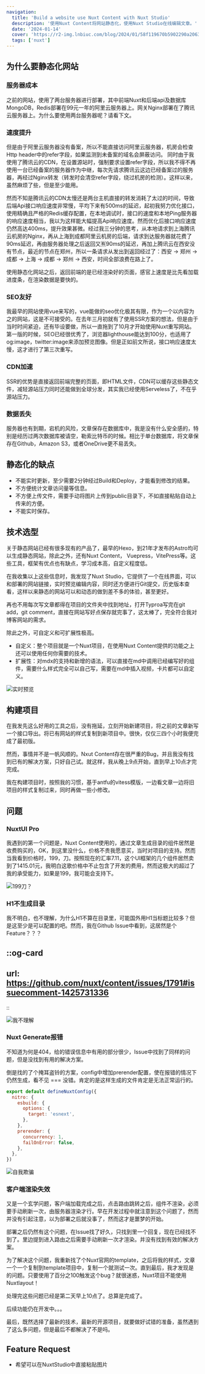 ```yaml
---
navigation:
  title: 'Build a website use Nuxt Content with Nuxt Studio'
  description: '使用Nuxt Content将网站静态化，使用Nuxt Studio在线编辑文章。'
  date: '2024-01-14'
  cover: 'https://r2-img.lnbiuc.com/blog/2024/01/58f119670b5902290a2063d181550d58.png'
  tags: ['nuxt']
---
```


## 为什么要静态化网站

### 服务器成本

之前的网站，使用了两台服务器进行部署，其中前端Nuxt和后端api及数据库MongoDB，Redis部署在99元一年的阿里云服务器上。网关Nginx部署在了腾讯云服务器上。为什么要使用两台服务器呢？请看下文。

### 速度提升

但是由于阿里云服务器没有备案，所以不能直接访问阿里云服务器，机房会检查Http header中的refer字段，如果监测到未备案的域名会屏蔽访问。
同时由于我使用了腾讯云的CDN，在设置源站时，强制要求设置refer字段，所以我不得不再使用一台已经备案的服务器作为中继，每次先请求腾讯云这边已经备案过的服务器，再经过Nginx转发（转发时会清空refer字段，绕过机房的检测）。这样以来，虽然麻烦了些，但是至少能用。

然而不知是腾讯云的CDN太慢还是两台主机直接的转发消耗了太过的时间，导致后端Api接口响应速度非常慢，平均下来有500ms的延迟，起初我努力优化接口，使用精确且严格的Redis缓存配置，在本地调试时，接口的速度和本地Ping服务器的响应速度相当，我以为这样能大幅提高Api响应速度。然而优化后接口响应速度仍然高达400ms，提升效果甚微。经过我三分钟的思考，从本地请求到上海腾讯云机房的Nginx，再从上海到成都阿里云机房的后端，请求到达服务器就花费了90ms延迟，再由服务器处理之后返回又🈶90ms的延迟，再加上腾讯云在西安没有节点，最近的节点在郑州，所以一条请求从发出到返回经过了：西安 -> 郑州 -> 成都 -> 上海 -> 成都 -> 郑州 -> 西安，时间全部浪费在路上了。

使用静态化网站之后，返回前端的是已经渲染好的页面，感官上速度是比先看加载进度条，在渲染数据是要快的。

### SEO友好

我最早的网站使用vue来写的，vue能做的seo优化极其有限，作为一个以内容为之的网站，这是不可接受的。在去年三月初就有了使用SSR方案的想法，但是由于当时时间紧迫，还有毕设要做，所以一直拖到了10月才开始使用Nuxt重写网站。第一版的时候，SEO已经很优秀了，浏览器lighthouse能达到100分，也适用了og:image，twitter:image来添加预览图像。但是正如前文所说，接口响应速度太慢，这才进行了第三次重写。

### CDN加速

SSR的优势是直接返回前端完整的页面，即HTML文件，CDN可以缓存这些静态文件，减轻源站压力同时还能做到全球分发，其实我已经使用Serveless了，不在乎源站压力。

### 数据丢失

服务器也有到期，宕机的风险，文章保存在数据库中，我是没有什么安全感的，特别是经历过两次数据库被请空，勒索比特币的时候。相比于单台数据库，将文章保存在Github，Amazon S3，或者OneDrive更不易丢失。

## 静态化的缺点

- 不能实时更新，至少需要2分钟经过Build和Deploy，才能看到修改的结果。
- 不方便统计文章访问量等信息。
- 不方便上传文件，需要手动将图片上传到public目录下，不如直接粘贴自动上传来的方便。
- 不能实时保存。

## 技术选型

关于静态网站已经有很多现有的产品了，最早的Hexo，到21年才发布的Astro均可以生成静态网站，除此之外，还有Nuxt Content， Vuepress，VitePress等。这些工具，框架有优点也有缺点，学习成本高，自定义程度低。

在我收集以上这些信息时，我发现了Nuxt Studio，它提供了一个在线界面，可以和部署的网站链接，实时预览编辑内容，同时还方便进行Git提交，历史版本查看，这样以来静态的网站可以和动态的做到差不多的体验，甚至更好。

再也不用每次写文章都得在项目的文件夹中找到地址，打开Typroa写完在git add，git comment，直接在网站写好点保存就完事了，这太棒了，完全符合我对博客网站的需求。

除此之外，可自定义和可扩展性极高。

- 自定义：整个项目就是一个Nuxt项目，在使用Nuxt Content提供的功能之上还可以使用任何你需要的技术。
- 扩展性：对mdx的支持和新增的语法，可以直接在md中调用已经编写好的组件，需要什么样式完全可以自己写，需要在md中插入视频，卡片都可以自定义。

![实时预览](https://r2-img.lnbiuc.com/blog/2024/01/1c781b8db582d08310cabec71bed07c9.png)

## 构建项目

在我发先这么好用的工具之后，没有拖延，立刻开始新建项目，将之前的文章新写一个接口导出。将已有网站的样式复制到新项目中。很快，仅仅三四个小时我便完成了最初版。

然而，事情并不是一帆风顺的。Nxut Content存在很严重的Bug，并且我没有找到已有的解决方案，只好自己试。就这样，我从晚上9点开始，直到早上10点才完完成。

我在构建项目时，按照我的习惯，基于antfu的vitess模版，一边看文章一边将旧项目的样式复制过来，同时再做一些小修改。

## 问题

### NuxtUI Pro

我遇到的第一个问题是，Nuxt Content使用的，通过文章生成目录的组件居然是收费购买的，OK，到这里没什么，价格不贵我愿意买，当时对项目的支持。然而当我看到价格时，199，刀。按照现在的汇率7.11，这个UI框架的几个组件居然卖到了1415.01元，我明白这歌价格中不止包含了开发的费用，然而这极大的超过了我的承受能力，如果是199，我可能会支持下。

![199刀？](https://r2-img.lnbiuc.com/blog/2024/01/aaa15564ecb1ab4e7a739ba12c96d161.png)

### H1不生成目录

我不明白，也不理解，为什么H1不算在目录里，可能国外用H1当标题比较多？但是这至少是可以配置的吧。然而，我在Github Issue中看到，这居然是个Feature？？？

::og-card
---
url: https://github.com/nuxt/content/issues/1791#issuecomment-1425731336
---
::

![我不理解](https://r2-img.lnbiuc.com/blog/2024/01/d81184f8b47100400fbee0f3cdada5e6.png)

### Nuxt Generate报错

不知道为何是404，给的错误信息中有用的部分很少，Issue中找到了同样的问题，但是没找到有用的解决方案。

倒是找的了个掩耳盗铃的方案，config中增加prerender配置，使在报错的情况下仍然生成，看不见 === 没错。肯定的是这样生成的文件肯定是无法正常运行的。

```javascript
export default defineNuxtConfig({
  nitro: {
    esbuild: {
      options: {
        target: 'esnext',
      },
    },
    prerender: {
      concurrency: 1,
      failOnError: false,
    },
  },
})
```

![自我欺骗](https://r2-img.lnbiuc.com/blog/2024/01/00ff9b9542b56c20aee07851789295f1.png)

### 客户端渲染失效

又是一个玄学问题，客户端加载完成之后，点击路由跳转之后，组件不渲染，必须要手动刷新一次，由服务器渲染才行。早在开发过程中就注意到这个问题了，然而并没有引起注意，以为部署之后就没事了，然而这才是噩梦的开始。

部署之后仍然有这个问题，在Issue找了好久，只找到里一个回复，现在已经找不到了。里边提到进入路由之后需要手动刷新一次才渲染。并没有找到有效的解决方案。

为了解决这个问题，我重新找了个Nuxt官网的template，之后将我的样式，文章一个一个复制到template项目中，复制一个就测试一次。直到最后，我才发现是<NuxtLayout>的问题。只要使用了<NuxtLayout>百分之100触发这个bug？就很迷惑，Nuxt项目不能使用Nuxtlayout！

处理完这些问题已经是第二天早上10点了。总算是完成了。

后续功能仍在开发中。。。

最后，既然选择了最新的技术，最新的开源项目，就要做好试错的准备，虽然遇到了这么多问题，但是最后不都解决了不是吗。

## Feature Request

- 希望可以在NuxtStudio中直接粘贴图片
